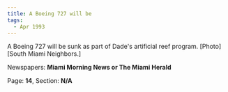 ```yaml
---  
title: A Boeing 727 will be  
tags:  
  - Apr 1993  
---  
```

  
A Boeing 727 will be sunk as part of Dade's artificial reef program. [Photo] [South Miami Neighbors.]  
  
Newspapers: **Miami Morning News or The Miami Herald**  
  
Page: **14**, Section: **N/A** 
